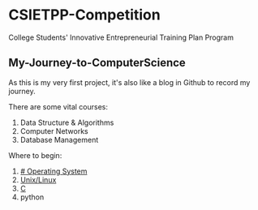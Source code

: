 #  CSIETPP-Competition
College Students' Innovative Entrepreneurial Training Plan Program

## My-Journey-to-ComputerScience
As this is my very first project, it's also like a blog in Github to record my journey.

There are some vital courses:
1. Data Structure & Algorithms
3. Computer Networks
4. Database Management

Where to begin:
1. [# Operating System](https://www.tutorialspoint.com/operating_system/index.htm)
2. [Unix/Linux](https://www.tutorialspoint.com/unix/index.htm)
3. [C](https://www.tutorialspoint.com/cprogramming/index.htm)
4. python
